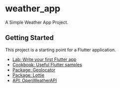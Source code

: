 # weather_app

A Simple Weather App Project.

## Getting Started

This project is a starting point for a Flutter application.
- [Lab: Write your first Flutter app](https://docs.flutter.dev/get-started/codelab)
- [Cookbook: Useful Flutter samples](https://docs.flutter.dev/cookbook)
- [Package: Geolocator ](https://pub.dev/packages/geolocator)
- [Package: Lottie](https://pub.dev/packages/lottie)
- [API: OpenWeatherAPI](https://openweathermap.org/)
